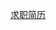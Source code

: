 <!--
author: 小莫
date: 2016-05-14
title: 我的个人简历
tags: webback
category: 生活随笔
status: publish
summary: 我的简历
-->

[求职简历](./../img/胡朋的简历.doc)
